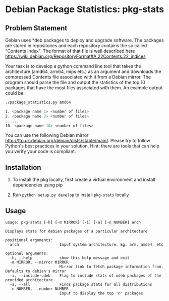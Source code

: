 # Debian Package Statistics: pkg-stats

## Problem Statement


Debian uses *deb packages to deploy and upgrade software. The packages
are stored in repositories and each repository contains the so called "Contents
index". The format of that file is well described here
https://wiki.debian.org/RepositoryFormat#A.22Contents.22_indices


Your task is to develop a python command line tool that takes the
architecture (amd64, arm64, mips etc.) as an argument and downloads the
compressed Contents file associated with it from a Debian mirror. The program should parse the file and output the statistics of the top 10
packages that have the most files associated with them.
An example output could be:


```bash 
./package_statistics.py amd64

1. <package name 1> <number of files>
2. <package name 2> <number of files>
......
10. <package name 10> <number of files>
```

You can use the following Debian mirror
http://ftp.uk.debian.org/debian/dists/stable/main/. Please try to
follow Python's best practices in your solution. Hint: there are tools
that can help you verify your code is compliant.

## Installation

1. To install the pkg locally, first create a virtual environment and install dependencies using pip

2. Run `python setup.py develop` to install `pkg-stats` locally

## Usage
```
usage: pkg-stats [-h] [-m MIRROR] [-i] [-a] [-n NUMBER] arch

Displays stats for debian packages of a particular architecture

positional arguments:
  arch                  Input system architecture. Eg: arm, amd64, etc

optional arguments:
  -h, --help            show this help message and exit
  -m MIRROR, --mirror MIRROR
                        Mirror link to fetch package information from. Defaults to debian's mirror
  -i, --include-udeb    Flag to include stats of udeb packages of the procided architecture
  -a, --all             Finds package stats for all distributions
  -n NUMBER, --number NUMBER
                        Input to display the top 'n' packages
```
